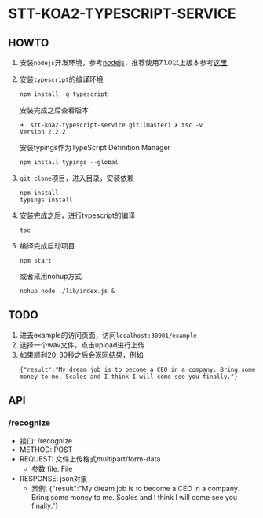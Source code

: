 # STT-KOA2-TYPESCRIPT-SERVICE

## HOWTO

1. 安装`nodejs`开发环境，参考[nodejs](https://nodejs.org/zh-cn/)，推荐使用7.1.0以上版本参考[这里](https://nodejs.org/dist/v7.1.0/)
2. 安装`typescript`的编译环境

    ```javascript
    npm install -g typescript
    ```

    安装完成之后查看版本

    ```shell
    ➜  stt-koa2-typescript-service git:(master) ✗ tsc -v
    Version 2.2.2
    ```

    安装typings作为TypeScript Definition Manager

    ```shell
    npm install typings --global
    ```
3. `git clone`项目，进入目录，安装依赖

     ```shell
     npm install
     typings install
     ```

4. 安装完成之后，进行typescript的编译

    ```shell
    tsc
    ```

5. 编译完成启动项目

    ```shell
    npm start
    ```

    或者采用nohup方式

    ```shell
    nohup node ./lib/index.js &
    ```

## TODO

1. 进去example的访问页面，访问`localhost:30001/example`
2. 选择一个wav文件，点击upload进行上传
3. 如果顺利20-30秒之后会返回结果，例如
    ```
    {"result":"My dream job is to become a CEO in a company. Bring some money to me. Scales and I think I will come see you finally."}
    ```

## API

### /recognize
+ 接口: /recognize
+ METHOD: POST
+ REQUEST: 文件上传格式multipart/form-data
    - 参数 file: File
+ RESPONSE: json对象
    - 案例: {"result":"My dream job is to become a CEO in a company. Bring some money to me. Scales and I think I will come see you finally."}